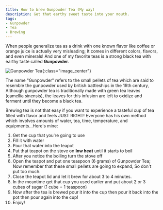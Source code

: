 ```yaml
---
title: How to brew Gunpowder Tea (My way)
description: Get that earthy sweet taste into your mouth.
tags:
- Gunpowder
- Tea
- Brewing
---
```


When people generalize tea as a drink with one known flavor like coffee or orange juice is actually very misleading; It comes in different colors, flavors, and even minerals! And one of my favorite teas is a strong black tea with earthy taste called **Gunpowder**.<!--more-->

![Gunpowder Tea]({{site.url}}/images/gunpowder-tea.png){:class="image_center"}

The name "Gunpowder" refers to the small pellets of tea which are said to resemble the gunpowder used by british battleships in the 19th century, Although gunpowder tea is traditionally made with green tea leaves (camellia sinensis), the leaves for this infusion are left to oxidize and ferment until they become a black tea.

Brewing tea is not that easy if you want to experience a tasteful cup of tea filled with flavor and feels JUST RIGHT! Everyone has his own method which involves amounts of water, tea, time, temperature, and equipments...Here's mine:

1. Get the cup that you're going to use
2. Fill it with water
3. Pour that water into the teapot
4. Put that teapot on the stove on **low heat** until it starts to boil
5. After you notice the boiling turn the stove off
6. Open the teapot and put one teaspoon (6 grams) of Gunpowder Tea; Now remember that these small pellets are going to expand, So don't put too much.
7. Close the teapot lid and let it brew for about 3 to 4 minutes.
8. In the meantime get that cup you used earlier and put about 2 or 3 cubes of sugar (1 cube = 1 teaspoon)
9. Now after the tea is brewed pour it into the cup then pour it back into the pot then pour again into the cup!
10. Enjoy!

